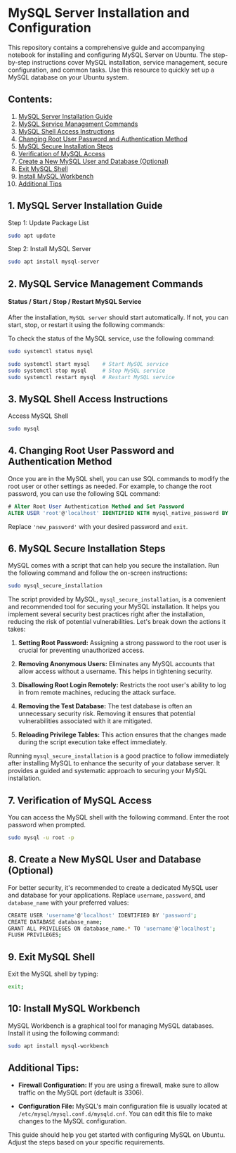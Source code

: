 # MySQL Server Installation and Configuration
This repository contains a comprehensive guide and accompanying notebook for installing and configuring MySQL Server on Ubuntu. The step-by-step instructions cover MySQL installation, service management, secure configuration, and common tasks. Use this resource to quickly set up a MySQL database on your Ubuntu system.

## Contents:
1. [MySQL Server Installation Guide](https://github.com/kamipakistan/ubuntu-mysql-installation-guide/blob/main/README.md#1-mysql-server-installation-guide)
2. [MySQL Service Management Commands](https://github.com/kamipakistan/ubuntu-mysql-installation-guide/blob/main/README.md#2-mysql-service-management-commands)
3. [MySQL Shell Access Instructions](https://github.com/kamipakistan/ubuntu-mysql-installation-guide/blob/main/README.md#3-mysql-shell-access-instructions)
4. [Changing Root User Password and Authentication Method](#4-changing-root-user-password-and-authentication-method)
5. [MySQL Secure Installation Steps](https://github.com/kamipakistan/ubuntu-mysql-installation-guide/blob/main/README.md#5-mysql-secure-installation-steps)
6. [Verification of MySQL Access](https://github.com/kamipakistan/ubuntu-mysql-installation-guide/blob/main/README.md#6-mysql-secure-installation-steps)
7. [Create a New MySQL User and Database (Optional)](https://github.com/kamipakistan/ubuntu-mysql-installation-guide/blob/main/README.md#7-verification-of-mysql-access)
8. [Exit MySQL Shell](https://github.com/kamipakistan/ubuntu-mysql-installation-guide/blob/main/README.md#8-create-a-new-mysql-user-and-database-optional)
9. [Install MySQL Workbench](https://github.com/kamipakistan/ubuntu-mysql-installation-guide/blob/main/README.md#9-exit-mysql-shell)
10. [Additional Tips](https://github.com/kamipakistan/ubuntu-mysql-installation-guide/blob/main/README.md#additional-tips)



## 1. MySQL Server Installation Guide

Step 1: Update Package List
```bash
sudo apt update
```

Step 2: Install MySQL Server
```bash
sudo apt install mysql-server
```
## 2. MySQL Service Management Commands
#### Status / Start / Stop / Restart MySQL Service
After the installation, `MySQL server` should start automatically. If not, you can start, stop, or restart it using the following commands:

To check the status of the MySQL service, use the following command:
```bash
sudo systemctl status mysql
```

```bash
sudo systemctl start mysql    # Start MySQL service
sudo systemctl stop mysql     # Stop MySQL service
sudo systemctl restart mysql  # Restart MySQL service
```

## 3. MySQL Shell Access Instructions
Access MySQL Shell
```bash
sudo mysql
```
## 4. Changing Root User Password and Authentication Method
Once you are in the MySQL shell, you can use SQL commands to modify the root user or other settings as needed. For example, to change the root password, you can use the following SQL command:

```sql
# Alter Root User Authentication Method and Set Password
ALTER USER 'root'@'localhost' IDENTIFIED WITH mysql_native_password BY 'new_password';
```
Replace `'new_password'` with your desired password and `exit`.

## 6. MySQL Secure Installation Steps
MySQL comes with a script that can help you secure the installation. Run the following command and follow the on-screen instructions:
```bash
sudo mysql_secure_installation
```
The script provided by MySQL, `mysql_secure_installation`, is a convenient and recommended tool for securing your MySQL installation. It helps you implement several security best practices right after the installation, reducing the risk of potential vulnerabilities. Let's break down the actions it takes:

1. **Setting Root Password:** Assigning a strong password to the root user is crucial for preventing unauthorized access.

2. **Removing Anonymous Users:** Eliminates any MySQL accounts that allow access without a username. This helps in tightening security.

3. **Disallowing Root Login Remotely:** Restricts the root user's ability to log in from remote machines, reducing the attack surface.

4. **Removing the Test Database:** The test database is often an unnecessary security risk. Removing it ensures that potential vulnerabilities associated with it are mitigated.

5. **Reloading Privilege Tables:** This action ensures that the changes made during the script execution take effect immediately.

Running `mysql_secure_installation` is a good practice to follow immediately after installing MySQL to enhance the security of your database server. It provides a guided and systematic approach to securing your MySQL installation.


## 7. Verification of MySQL Access
You can access the MySQL shell with the following command. Enter the root password when prompted.
```bash
sudo mysql -u root -p
```

## 8. Create a New MySQL User and Database (Optional)
For better security, it's recommended to create a dedicated MySQL user and database for your applications. Replace `username`, `password`, and `database_name` with your preferred values:
```bash
CREATE USER 'username'@'localhost' IDENTIFIED BY 'password';
CREATE DATABASE database_name;
GRANT ALL PRIVILEGES ON database_name.* TO 'username'@'localhost';
FLUSH PRIVILEGES;
```

## 9. Exit MySQL Shell
Exit the MySQL shell by typing:
```bash
exit;
```

## 10: Install MySQL Workbench
MySQL Workbench is a graphical tool for managing MySQL databases. Install it using the following command:

```bash
sudo apt install mysql-workbench
```

## Additional Tips:
* **Firewall Configuration:** If you are using a firewall, make sure to allow traffic on the MySQL port (default is 3306).

* **Configuration File:** MySQL's main configuration file is usually located at `/etc/mysql/mysql.conf.d/mysqld.cnf`. You can edit this file to make changes to the MySQL configuration.

This guide should help you get started with configuring MySQL on Ubuntu. Adjust the steps based on your specific requirements.
